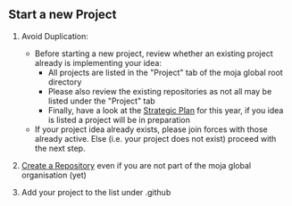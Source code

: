 ## Start a new Project

1. Avoid Duplication:
    * Before starting a new project, review whether an existing project already is implementing your idea:
        * All projects are listed in the "Project" tab of the moja global root directory 
        * Please also review the existing repositories as not all may be listed under the "Project" tab
        * Finally, have a look at the [Strategic Plan](https://github.com/moja-global/.github/wiki/Strategic-Plan) for this year, if you idea is listed a project will be in preparation  
    * If your project idea already exists, please join forces with those already active. Else (i.e. your project does not exist) proceed with the next step.    

1. [Create a Repository](https://github.com/moja-global/.github/wiki/How-to-Create-a-Repository) even if you are not part of the moja global organisation (yet)
1. Add your project to the list under .github




